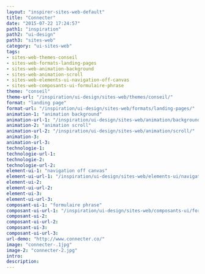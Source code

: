 ```yaml
---
layout: "inspirer-sites-web-default"
title: "Connecter"
date: "2015-07-22 17:24:57"
path1: "inspiration"
path2: "ui-design"
path3: "sites-web"
category: "ui-sites-web"
tags:
- sites-web-themes-conseil
- sites-web-formats-landing-pages
- sites-web-animation-background
- sites-web-animation-scroll
- sites-web-elements-ui-navigation-off-canvas
- sites-web-composants-ui-formulaire-phrase
theme: "conseil"
theme-url: "/inspiration/ui-design/sites-web/themes/conseil/"
format: "landing page"
format-url: "/inspiration/ui-design/sites-web/formats/landing-pages/"
animation-1: "animation background"
animation-url-1: "/inspiration/ui-design/sites-web/animation/background/"
animation-2: "animation scroll"
animation-url-2: "/inspiration/ui-design/sites-web/animation/scroll/"
animation-3:
animation-url-3:
technologie-1:
technologie-url-1:
technologie-2:
technologie-url-2:
element-ui-1: "navigation off canvas"
element-ui-url-1: "/inspiration/ui-design/sites-web/elements-ui/navigation-off-canvas/"
element-ui-2:
element-ui-url-2:
element-ui-3:
element-ui-url-3:
composant-ui-1: "formulaire phrase"
composant-ui-url-1: "/inspiration/ui-design/sites-web/composants-ui/formulaire-phrase/"
composant-ui-2:
composant-ui-url-2:
composant-ui-3:
composant-ui-url-3:
url-demo: "http://www.connecter.co/"
image: "connecter-.1jpg"
image-2: "connecter-2.jpg"
intro:
description:
---
```

